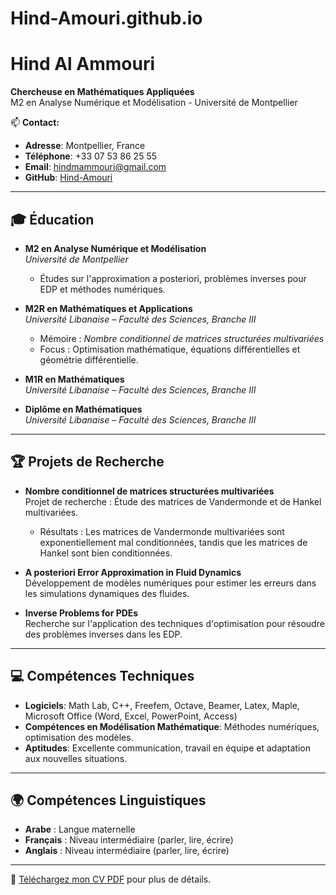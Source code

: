 # Hind-Amouri.github.io
# Hind Al Ammouri

**Chercheuse en Mathématiques Appliquées**  
M2 en Analyse Numérique et Modélisation - Université de Montpellier

📫 **Contact:**  
- **Adresse**: Montpellier, France
- **Téléphone**: +33 07 53 86 25 55
- **Email**: hindmammouri@gmail.com  
- **GitHub**: [Hind-Amouri](https://github.com/Hind-Amouri)  
  
---

## 🎓 Éducation

- **M2 en Analyse Numérique et Modélisation**  
  *Université de Montpellier*
  - Études sur l'approximation a posteriori, problèmes inverses pour EDP et méthodes numériques.
  
- **M2R en Mathématiques et Applications**  
  *Université Libanaise – Faculté des Sciences, Branche III*
  - Mémoire : *Nombre conditionnel de matrices structurées multivariées*  
  - Focus : Optimisation mathématique, équations différentielles et géométrie différentielle.

- **M1R en Mathématiques**  
  *Université Libanaise – Faculté des Sciences, Branche III*

- **Diplôme en Mathématiques**  
  *Université Libanaise – Faculté des Sciences, Branche III*

---
## 🏆 Projets de Recherche

- **Nombre conditionnel de matrices structurées multivariées**  
  Projet de recherche : Étude des matrices de Vandermonde et de Hankel multivariées.  
  - Résultats : Les matrices de Vandermonde multivariées sont exponentiellement mal conditionnées, tandis que les matrices de Hankel sont bien conditionnées.

- **A posteriori Error Approximation in Fluid Dynamics**  
  Développement de modèles numériques pour estimer les erreurs dans les simulations dynamiques des fluides.

- **Inverse Problems for PDEs**  
  Recherche sur l'application des techniques d'optimisation pour résoudre des problèmes inverses dans les EDP.

---

## 💻 Compétences Techniques

- **Logiciels**: Math Lab, C++, Freefem, Octave, Beamer, Latex, Maple, Microsoft Office (Word, Excel, PowerPoint, Access)  
- **Compétences en Modélisation Mathématique**: Méthodes numériques, optimisation des modèles.  
- **Aptitudes**: Excellente communication, travail en équipe et adaptation aux nouvelles situations.

---

## 🌍 Compétences Linguistiques

- **Arabe** : Langue maternelle  
- **Français** : Niveau intermédiaire (parler, lire, écrire)  
- **Anglais** : Niveau intermédiaire (parler, lire, écrire)
---

📄 [Téléchargez mon CV PDF](https://github.com/Hind-Amouri/Hind-Alammouri-CV/raw/main/Hind_Alammouri_CV.pdf) pour plus de détails.
